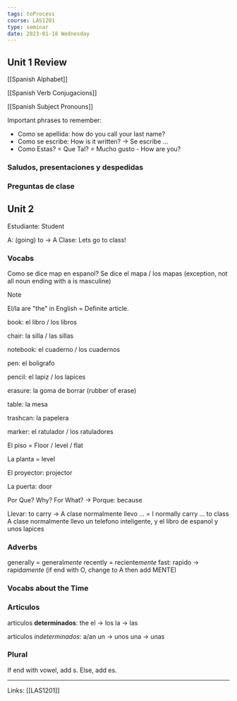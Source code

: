 ```yaml
---
tags: toProcess
course: LAS1201
type: seminar
date: 2023-01-18 Wednesday
---
```


## Unit 1 Review

[[Spanish Alphabet]]

[[Spanish Verb Conjugacions]]

[[Spanish Subject Pronouns]]

Important phrases to remember:
- Como se apellida: how do you call your last name?
- Como se escribe: How is it written? → Se escribe ...
- Como Estas? = Que Tal? = Mucho gusto - How are you?

### Saludos, presentaciones y despedidas

### Preguntas de clase


## Unit 2

Estudiante: Student

A: (going) to → A Clase: Lets go to class!

### Vocabs

Como se dice map en espanol?
Se dice el mapa / los mapas (exception, not all noun ending with a is masculine)

>[!Note]
> El/la are "the" in English = Definite article.

book: el libro / los libros

chair: la silla / las sillas

notebook: el cuaderno / los cuadernos

pen: el boligrafo

pencil: el lapiz / los lapices

erasure: la goma de borrar (rubber of erase)

table: la mesa

trashcan: la papelera 

marker: el ratulador / los ratuladores

El piso = Floor / level / flat

La planta = level

El proyector: projector

La puerta: door

Por Que? Why? For What?
→ Porque: because

Llevar: to carry
→ A clase normalmente llevo ... = I normally carry ... to class
A clase normalmente llevo un telefono inteligente, y el libro de espanol y unos lapices

### Adverbs

generally = general*mente*
recently = reciente*mente*
fast: rapido → rapid*amente* (if end with O, change to A then add MENTE)

### Vocabs about the Time

### Articulos

articulos **determinados**: the
el → los
la → las

articulos *indeterminados*: a/an
un → unos
una → unas

### Plural

If end with vowel, add s. Else, add es.

---
Links: [[LAS1201]]

